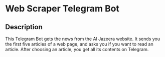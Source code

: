 # Web Scraper Telegram Bot

## Description

This Telegram Bot gets the news from the Al Jazeera website. It sends you the first five articles of a web page, and asks you if you want to read an article. After choosing an article, you get all its contents on Telegram.